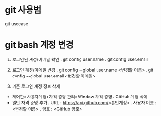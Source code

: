# git 사용범
git usecase

# git bash 계정 변경
1. 로그인된 계정/이메일 확인
. git config user.name
. git config user.email

2. 로그인 계정/이메일 변경
  . git config --global user.name <변경할 이름>
  . git config --global user.email <변경할 이메일>
  
3. 기존 로그인 계정 정보 삭제
- 제어판>사용자계정>자격 증명 관리>Window 자격 증명 
  . GitHub 계정 삭제
- 일반 자격 증명 추가
  . URL : https://api.github.com/<본인계정>
  . 사용자 이름 : <변경할 이름>
  . 암호 : <GitHub 암호>
